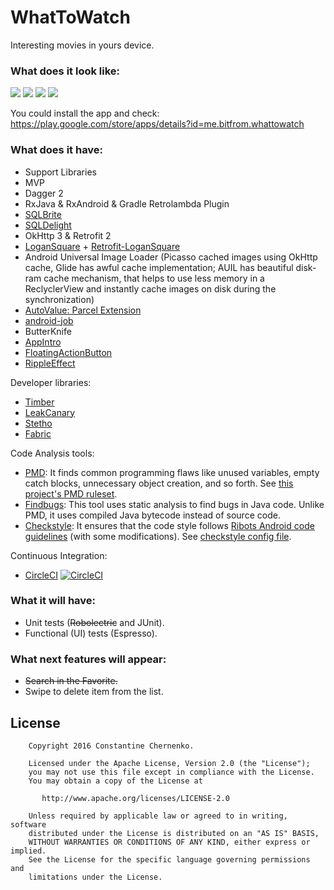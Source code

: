 # WhatToWatch
Interesting movies in yours device.

### What does it look like:

![](http://i.imgur.com/xpQAyHr.png) ![](http://i.imgur.com/9V5oRhE.png) ![](http://i.imgur.com/PZTIMFN.png) ![](http://i.imgur.com/SNPCZ0z.png) 

You could install the app and check:
https://play.google.com/store/apps/details?id=me.bitfrom.whattowatch

### What does it have:

* Support Libraries
* MVP
* Dagger 2
* RxJava & RxAndroid & Gradle Retrolambda Plugin
* [SQLBrite](https://github.com/square/sqlbrite)
* [SQLDelight](https://github.com/square/sqldelight)
* OkHttp 3 & Retrofit 2 
* [LoganSquare](https://github.com/bluelinelabs/LoganSquare) + [Retrofit-LoganSquare](https://github.com/aurae/retrofit-logansquare)
* Android Universal Image Loader (Picasso cached images using OkHttp cache, Glide has awful cache
    implementation; AUIL has beautiful disk-ram cache mechanism, that helps to use less memory in
    a ReclyclerView and instantly cache images on disk during the synchronization)
* [AutoValue: Parcel Extension](https://github.com/rharter/auto-value-parcel)
* [android-job](https://github.com/evernote/android-job)
* ButterKnife
* [AppIntro](https://github.com/PaoloRotolo/AppIntro)
* [FloatingActionButton](https://github.com/futuresimple/android-floating-action-button)
* [RippleEffect](https://github.com/traex/RippleEffect)

Developer libraries:
* [Timber](https://github.com/JakeWharton/timber)
* [LeakCanary](https://github.com/square/leakcanary)
* [Stetho](http://facebook.github.io/stetho/)
* [Fabric](https://fabric.io)

Code Analysis tools:
* [PMD](https://pmd.github.io/): It finds common programming flaws like unused variables, empty catch blocks, unnecessary object creation, and so forth. See [this project's PMD ruleset](config/quality/pmd/pmd-ruleset.xml).
* [Findbugs](http://findbugs.sourceforge.net/): This tool uses static analysis to find bugs in Java code. Unlike PMD, it uses compiled Java bytecode instead of source code.
* [Checkstyle](http://checkstyle.sourceforge.net/): It ensures that the code style follows [Ribots Android code guidelines](https://github.com/ribot/android-guidelines/blob/master/project_and_code_guidelines.md#2-code-guidelines) (with some modifications). See [checkstyle config file](config/quality/checkstyle/checkstyle-config.xml).

Continuous Integration:
* [CircleCI](https://circleci.com) [![CircleCI](https://circleci.com/gh/KChernenko/WhatToWatch.svg?style=svg&circle-token=adfc8e02a0a2ea4897ecee98ca95a7e725ed6015)](https://circleci.com/gh/KChernenko/WhatToWatch)

### What it will have:
* Unit tests (~~Robolectric~~ and JUnit).
* Functional (UI) tests (Espresso).

### What next features will appear:
* ~~Search in the Favorite.~~
* Swipe to delete item from the list.

## License

```
    Copyright 2016 Constantine Chernenko.

    Licensed under the Apache License, Version 2.0 (the "License");
    you may not use this file except in compliance with the License.
    You may obtain a copy of the License at

       http://www.apache.org/licenses/LICENSE-2.0

    Unless required by applicable law or agreed to in writing, software
    distributed under the License is distributed on an "AS IS" BASIS,
    WITHOUT WARRANTIES OR CONDITIONS OF ANY KIND, either express or implied.
    See the License for the specific language governing permissions and
    limitations under the License.
```
